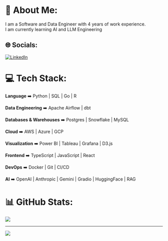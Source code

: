 # 💫 About Me:
I am a Software and Data Engineer with 4 years of work experience.<br>I am currently learning AI and LLM Engineering


## 🌐 Socials:
[![LinkedIn](https://img.shields.io/badge/LinkedIn-%230077B5.svg?logo=linkedin&logoColor=white)](https://linkedin.com/in/teguh-samudra) 

# 💻 Tech Stack:

**Language** ➡️ Python | SQL | Go | R

**Data Engineering** ➡️ Apache Airflow | dbt 

**Databases & Warehouses** ➡️ Postgres | Snowflake | MySQL

**Cloud** ➡️ AWS | Azure | GCP

**Visualization** ➡️ Power BI | Tableau | Grafana | D3.js

**Frontend** ➡️ TypeScript | JavaScript | React

**DevOps** ➡️ Docker | Git | CI/CD

**AI** ➡️ OpenAI | Anthropic | Gemini | Gradio | HuggingFace | RAG

# 📊 GitHub Stats:
![](https://github-readme-stats.vercel.app/api/top-langs/?username=teguhsam&theme=radical&hide_border=false&include_all_commits=true&count_private=true&layout=compact&hide=jupyter%20notebook)

---
[![](https://visitcount.itsvg.in/api?id=teguhsam&icon=0&color=0)](https://visitcount.itsvg.in)

<!-- Proudly created with GPRM ( https://gprm.itsvg.in ) -->
